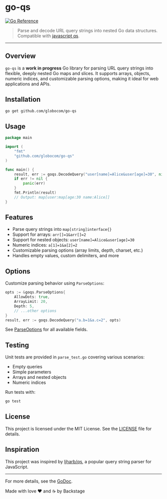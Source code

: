 
# go-qs

[![Go Reference](https://pkg.go.dev/badge/github.com/globocom/go-qs.svg)](https://pkg.go.dev/github.com/globocom/go-qs)

> Parse and decode URL query strings into nested Go data structures. Compatible with [javascript qs](npmjs.com/package/qs).

---

## Overview

`go-qs` is a **work in progress** Go library for parsing URL query strings into flexible, deeply nested Go maps and slices. It supports arrays, objects, numeric indices, and customizable parsing options, making it ideal for web applications and APIs.

## Installation

```sh
go get github.com/globocom/go-qs
```

## Usage

```go
package main

import (
	"fmt"
	"github.com/globocom/go-qs"
)

func main() {
	result, err := goqs.DecodeQuery("user[name]=Alice&user[age]=30", nil)
	if err != nil {
		panic(err)
	}
	fmt.Println(result)
	// Output: map[user:map[age:30 name:Alice]]
}
```

## Features

- Parse query strings into `map[string]interface{}`
- Support for arrays: `arr[]=1&arr[]=2`
- Support for nested objects: `user[name]=Alice&user[age]=30`
- Numeric indices: `a[1]=1&a[2]=2`
- Customizable parsing options (array limits, depth, charset, etc.)
- Handles empty values, custom delimiters, and more

## Options

Customize parsing behavior using `ParseOptions`:

```go
opts := &goqs.ParseOptions{
	AllowDots: true,
	ArrayLimit: 20,
	Depth: 5,
	// ...other options
}
result, err := goqs.DecodeQuery("a.b=1&a.c=2", opts)
```

See [ParseOptions](https://pkg.go.dev/github.com/globocom/go-qs#ParseOptions) for all available fields.

## Testing

Unit tests are provided in `parse_test.go` covering various scenarios:

- Empty queries
- Simple parameters
- Arrays and nested objects
- Numeric indices

Run tests with:

```sh
go test
```

## License

This project is licensed under the MIT License. See the [LICENSE](LICENSE) file for details.

## Inspiration

This project was inspired by [ljharb/qs](https://github.com/ljharb/qs), a popular query string parser for JavaScript.

---

For more details, see the [GoDoc](https://pkg.go.dev/github.com/globocom/go-qs).

Made with love ❤️ and ☕ by Backstage
